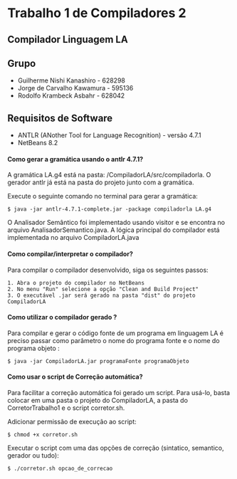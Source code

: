# Trabalho 1 de Compiladores 2

## Compilador Linguagem LA

## Grupo
  - Guilherme Nishi Kanashiro - 628298
  - Jorge de Carvalho Kawamura - 595136
  - Rodolfo Krambeck Asbahr - 628042
  
## Requisitos de Software
  - ANTLR (ANother Tool for Language Recognition) - versão 4.7.1
  - NetBeans 8.2

#### Como gerar a gramática usando o antlr 4.7.1?
A gramática LA.g4 está na pasta: /CompiladorLA/src/compiladorla.
O gerador antlr já está na pasta do projeto junto com a gramática. 

Execute o seguinte comando no terminal para gerar a gramática:

	$ java -jar antlr-4.7.1-complete.jar -package compiladorla LA.g4

O Analisador Semântico foi implementado usando visitor e se encontra no arquivo AnalisadorSemantico.java.
A lógica principal do compilador está implementada no arquivo CompiladorLA.java

#### Como compilar/interpretar o compilador?
Para compilar o compilador desenvolvido, siga os seguintes passos:
	
	1. Abra o projeto do compilador no NetBeans
	2. No menu "Run" selecione a opção "Clean and Build Project"
	3. O executável .jar será gerado na pasta "dist" do projeto CompiladorLA
	
#### Como utilizar o compilador gerado ?
Para compilar e gerar o código fonte de um programa em linguagem LA é preciso passar como parâmetro o nome do programa fonte e o nome do programa objeto :

	$ java -jar CompiladorLA.jar programaFonte programaObjeto
	

#### Como usar o script de Correção automática? 
Para facilitar a correção automática foi gerado um script. Para usá-lo, basta colocar em uma pasta o projeto do CompiladorLA, a pasta do CorretorTrabalho1 e o script corretor.sh.

Adicionar permissão de execução ao script:
	
	$ chmod +x corretor.sh

Executar o script com uma das opções de correção (sintatico, semantico, gerador ou tudo):

	$ ./corretor.sh opcao_de_correcao
